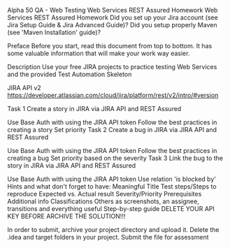 ﻿Alpha 50 QA - Web Testing
Web Services REST Assured Homework
Web Services REST Assured Homework
Did you set up your Jira account (see Jira Setup Guide & Jira Advanced Guide)?
Did you setup properly Maven (see 'Maven Installation' guide)?

Preface
Before you start, read this document from top to bottom. It has some valuable information that will make your work way easier.

Description
Use your free JIRA projects to practice testing Web Services and the provided Test Automation Skeleton

JIRA API v2
https://developer.atlassian.com/cloud/jira/platform/rest/v2/intro/#version

Task 1
Create a story in JIRA via JIRA API and REST Assured

Use Base Auth with using the JIRA API token
Follow the best practices in creating a story
Set priority
Task 2
Create a bug in JIRA via JIRA API and REST Assured

Use Base Auth with using the JIRA API token
Follow the best practices in creating a bug
Set priority based on the severity
Task 3
Link the bug to the story in JIRA via JIRA API and REST Assured

Use Base Auth with using the JIRA API token
Use relation 'is blocked by'
Hints and what don't forget to have:
Meaningful Title
Test steps/Steps to reproduce
Expected vs. Actual result
Severity/Priority
Prerequisites
Additional info
Classifications
Others as screenshots, an assignee, transitions and everything useful
Step-by-step guide
DELETE YOUR API KEY BEFORE ARCHIVE THE SOLUTION!!!

In order to submit, archive your project directory and upload it. Delete the .idea and target folders in your project.
Submit the file for assessment